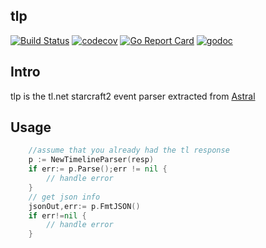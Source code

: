 tlp
---
[![Build Status](https://cloud.drone.io/api/badges/CNSC2Events/tlp/status.svg)](https://cloud.drone.io/CNSC2Events/tlp)
[![codecov](https://codecov.io/gh/CNSC2Events/tlp/graph/badge.svg)](https://codecov.io/gh/CNSC2Events/tlp)
[![Go Report Card](https://goreportcard.com/badge/github.com/CNSC2Events/tlp)](https://goreportcard.com/report/github.com/CNSC2Events/tlp)
[![godoc](https://img.shields.io/badge/godoc-reference-5272B4.svg?style=flat)](https://godoc.org/github.com/CNSC2Events/tlp)

## Intro

tlp is the tl.net starcraft2 event parser extracted from [Astral](github.com/scbizu/Astral)


## Usage

```go
    //assume that you already had the tl response
    p := NewTimelineParser(resp)
    if err:= p.Parse();err != nil {
        // handle error
    }
    // get json info
    jsonOut,err:= p.FmtJSON()
    if err!=nil {
        // handle error
    }
```

